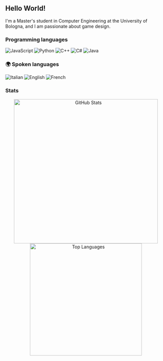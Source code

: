 ## Hello World!
I'm a Master's student in Computer Engineering at the University of Bologna, and I am passionate about game design. 

### Programming languages
<p>
    <img src="https://img.shields.io/badge/JavaScript-F7DF1E?style=flat&logo=javascript&logoColor=black" alt="JavaScript" />
    <img src="https://img.shields.io/badge/Python-3776AB?style=flat&logo=python&logoColor=white" alt="Python" />
    <img src="https://img.shields.io/badge/C++-00599C?style=flat&logo=c%2B%2B&logoColor=white" alt="C++" />
    <img src="https://img.shields.io/badge/C%23-239120?style=flat&logo=csharp&logoColor=white" alt="C#" />
    <img src="https://img.shields.io/badge/Java-007396?style=flat&logo=java&logoColor=white" alt="Java" />
</p>

### 🌍 Spoken languages
<p>
    <img src="https://img.shields.io/badge/Italian-0082C8?style=flat&logo=flag-icons&logoColor=white" alt="Italian" />
    <img src="https://img.shields.io/badge/English-FF4500?style=flat&logo=flag-icons&logoColor=white" alt="English" />
    <img src="https://img.shields.io/badge/French-005EB8?style=flat&logo=flag-icons&logoColor=white" alt="French" />
</p>

### Stats
<div align="center">
    <img src="https://github-readme-stats.vercel.app/api?username=federicadigiaimo&show_icons=true&count_private=true&hide=prs&theme=radical" alt="GitHub Stats" width="450" />
    <img src="https://github-readme-stats.vercel.app/api/top-langs/?username=federicadigiaimo&layout=compact&theme=radical" alt="Top Languages" width="350" />
</div>
<!--
**federicadigiaimo/federicadigiaimo** is a ✨ _special_ ✨ repository because its `README.md` (this file) appears on your GitHub profile.

Here are some ideas to get you started:

- 🔭 I’m currently working on ...
- 🌱 I’m currently learning ...
- 👯 I’m looking to collaborate on ...
- 🤔 I’m looking for help with ...
- 💬 Ask me about ...
- 📫 How to reach me: ...
- 😄 Pronouns: ...
- ⚡ Fun fact: ...
-->
